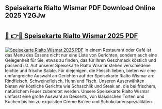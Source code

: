 ## Speisekarte Rialto Wismar PDF Download Online 2025 Y2GJw

# <h2><a href="http://gc5dzd.nevu.top/?p=Speisekarte+Rialto+Wismar">🔗 👉🔴 Speisekarte Rialto Wismar 2025 PDF</a></h2>

[![Speisekarte Rialto Wismar 2025 PDF](https://i.imgur.com/dBaPXMq.png)](http://gc5dzd.nevu.top/?p=Speisekarte+Rialto+Wismar)
In einem Restaurant oder Café ist das Menü des Essens nicht nur eine Liste von Gerichten, sondern auch eine Gelegenheit für Sie, etwas zu finden, das für Ihren Geschmack köstlich und passend ist. Auf unserer Speisekarte Rialto Wismar stehen verschiedene leichte und frische Salate. Für diejenigen, die Fleisch lieben, bieten wir eine umfangreiche Auswahl an Gerichten auf der Speisekarte Rialto Wismar an: Rindfleisch, Schweinefleisch, Huhn und Fisch. Unseren Auserwählten bieten wir köstliche Gerichte wie Schaschlik und Steak an, die bei frischem, natürlichem Feuer zubereitet werden. Unsere Speisekarte Rialto Wismar umfasst eine große Auswahl an Desserts, von klassischen Torten und Kuchen bis hin zu exquisiten Crème Brûlée und Schokoladenspezialitäten.
